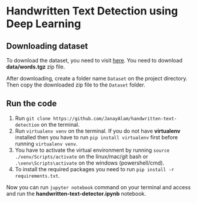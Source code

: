 # Handwritten Text Detection using Deep Learning

## Downloading dataset

To download the dataset, you need to visit [here](https://fki.tic.heia-fr.ch/databases/download-the-iam-handwriting-database). You need to download **data/words.tgz** zip file.

After downloading, create a folder name `Dataset` on the project directory. Then copy the downloaded zip file to the `Dataset` folder.

## Run the code

1. Run `git clone https://github.com/JanayAlam/handwritten-text-detection` on the terminal.
2. Run `virtualenv venv` on the terminal. If you do not have **virtualenv** installed then you have to run `pip install virtualenv` first before running `virtualenv venv`. 
3. You have to activate the virtual environment by running `source ./venv/Scripts/activate` on the linux/mac/git bash or `.\venv\Scripts\activate` on the windows (powershell/cmd).
4. To install the required packages you need to run `pip install -r requirements.txt`.

Now you can run `jupyter notebook` command on your terminal and access and run the **handwritten-text-detector.ipynb** notebook.
